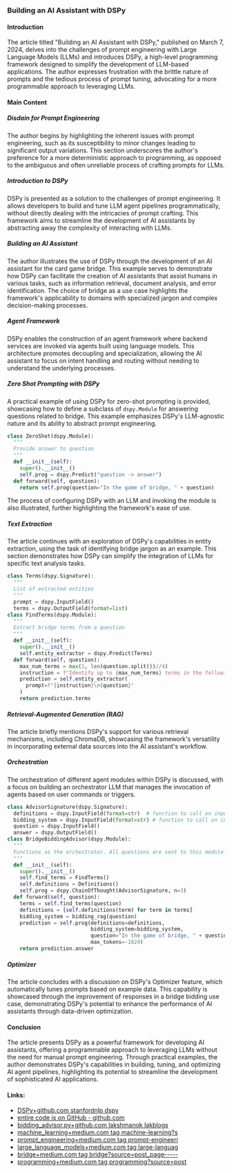 ### Building an AI Assistant with DSPy
#### Introduction
The article titled "Building an AI Assistant with DSPy," published on March 7, 2024, delves into the challenges of prompt engineering with Large Language Models (LLMs) and introduces DSPy, a high-level programming framework designed to simplify the development of LLM-based applications. The author expresses frustration with the brittle nature of prompts and the tedious process of prompt tuning, advocating for a more programmable approach to leveraging LLMs.
#### Main Content
##### Disdain for Prompt Engineering
The author begins by highlighting the inherent issues with prompt engineering, such as its susceptibility to minor changes leading to significant output variations. This section underscores the author's preference for a more deterministic approach to programming, as opposed to the ambiguous and often unreliable process of crafting prompts for LLMs.
##### Introduction to DSPy
DSPy is presented as a solution to the challenges of prompt engineering. It allows developers to build and tune LLM agent pipelines programmatically, without directly dealing with the intricacies of prompt crafting. This framework aims to streamline the development of AI assistants by abstracting away the complexity of interacting with LLMs.
##### Building an AI Assistant
The author illustrates the use of DSPy through the development of an AI assistant for the card game bridge. This example serves to demonstrate how DSPy can facilitate the creation of AI assistants that assist humans in various tasks, such as information retrieval, document analysis, and error identification. The choice of bridge as a use case highlights the framework's applicability to domains with specialized jargon and complex decision-making processes.
##### Agent Framework
DSPy enables the construction of an agent framework where backend services are invoked via agents built using language models. This architecture promotes decoupling and specialization, allowing the AI assistant to focus on intent handling and routing without needing to understand the underlying processes.
##### Zero Shot Prompting with DSPy
A practical example of using DSPy for zero-shot prompting is provided, showcasing how to define a subclass of `dspy.Module` for answering questions related to bridge. This example emphasizes DSPy's LLM-agnostic nature and its ability to abstract prompt engineering.
```python
class ZeroShot(dspy.Module):
  """
  Provide answer to question
  """
  def __init__(self):
    super().__init__()
    self.prog = dspy.Predict("question -> answer")
  def forward(self, question):
    return self.prog(question="In the game of bridge, " + question)
```
The process of configuring DSPy with an LLM and invoking the module is also illustrated, further highlighting the framework's ease of use.
##### Text Extraction
The article continues with an exploration of DSPy's capabilities in entity extraction, using the task of identifying bridge jargon as an example. This section demonstrates how DSPy can simplify the integration of LLMs for specific text analysis tasks.
```python
class Terms(dspy.Signature):
  """
  List of extracted entities
  """
  prompt = dspy.InputField()
  terms = dspy.OutputField(format=list)
class FindTerms(dspy.Module):
  """
  Extract bridge terms from a question
  """
  def __init__(self):
    super().__init__()
    self.entity_extractor = dspy.Predict(Terms)
  def forward(self, question):
    max_num_terms = max(1, len(question.split())//4)
    instruction = f"Identify up to {max_num_terms} terms in the following question that are jargon in the card game bridge."
    prediction = self.entity_extractor(
      prompt=f"{instruction}\n{question}"
    )
    return prediction.terms
```
##### Retrieval-Augmented Generation (RAG)
The article briefly mentions DSPy's support for various retrieval mechanisms, including ChromaDB, showcasing the framework's versatility in incorporating external data sources into the AI assistant's workflow.
##### Orchestration
The orchestration of different agent modules within DSPy is discussed, with a focus on building an orchestrator LLM that manages the invocation of agents based on user commands or triggers.
```python
class AdvisorSignature(dspy.Signature):
  definitions = dspy.InputField(format=str)  # function to call on input to make it a string
  bidding_system = dspy.InputField(format=str) # function to call on input to make it a string
  question = dspy.InputField()
  answer = dspy.OutputField()
class BridgeBiddingAdvisor(dspy.Module):
  """
  Functions as the orchestrator. All questions are sent to this module.
  """
  def __init__(self):
    super().__init__()
    self.find_terms = FindTerms()
    self.definitions = Definitions()
    self.prog = dspy.ChainOfThought(AdvisorSignature, n=3)
  def forward(self, question):
    terms = self.find_terms(question)
    definitions = [self.definitions(term) for term in terms]
    bidding_system = bidding_rag(question)
    prediction = self.prog(definitions=definitions,
                           bidding_system=bidding_system,
                           question="In the game of bridge, " + question,
                           max_tokens=-1024)
    return prediction.answer
```
##### Optimizer
The article concludes with a discussion on DSPy's Optimizer feature, which automatically tunes prompts based on example data. This capability is showcased through the improvement of responses in a bridge bidding use case, demonstrating DSPy's potential to enhance the performance of AI assistants through data-driven optimization.
#### Conclusion
The article presents DSPy as a powerful framework for developing AI assistants, offering a programmable approach to leveraging LLMs without the need for manual prompt engineering. Through practical examples, the author demonstrates DSPy's capabilities in building, tuning, and optimizing AI agent pipelines, highlighting its potential to streamline the development of sophisticated AI applications.
#### Links:
  - [DSPy+github.com stanfordnlp dspy](https://github.com/stanfordnlp/dspy)
  - [entire code is on GitHub - github.com](https://github.com/lakshmanok/lakblogs/tree/main/bridge_bidding_advisor)
  - [bidding_advisor.py+github.com lakshmanok lakblogs ](https://github.com/lakshmanok/lakblogs/blob/main/bridge_bidding_advisor/bidding_advisor.py)
  - [machine_learning+medium.com tag machine-learning?s](https://medium.com/tag/machine-learning?source=post_page-----2e1e749a1a95---------------machine_learning-----------------)
  - [prompt_engineering+medium.com tag prompt-engineeri](https://medium.com/tag/prompt-engineering?source=post_page-----2e1e749a1a95---------------prompt_engineering-----------------)
  - [large_language_models+medium.com tag large-languag](https://medium.com/tag/large-language-models?source=post_page-----2e1e749a1a95---------------large_language_models-----------------)
  - [bridge+medium.com tag bridge?source=post_page-----](https://medium.com/tag/bridge?source=post_page-----2e1e749a1a95---------------bridge-----------------)
  - [programming+medium.com tag programming?source=post](https://medium.com/tag/programming?source=post_page-----2e1e749a1a95---------------programming-----------------)
